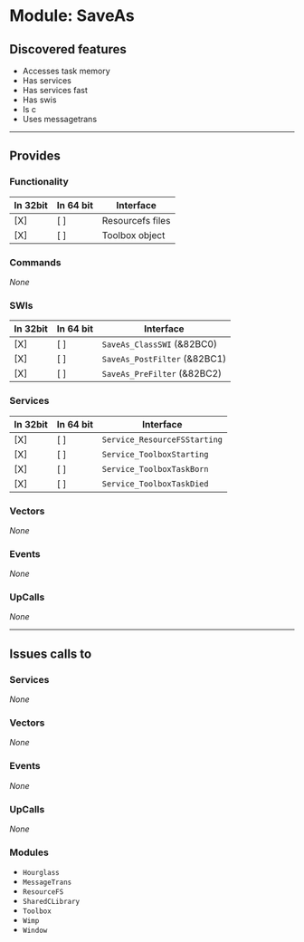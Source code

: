 # Module: SaveAs

## Discovered features


* Accesses task memory
* Has services
* Has services fast
* Has swis
* Is c
* Uses messagetrans

---

## Provides

### Functionality

| In 32bit | In 64 bit | Interface |
|----------|-----------|-----------|
| [X]      | [ ]       | Resourcefs files |
| [X]      | [ ]       | Toolbox object |

### Commands


*None*


### SWIs


| In 32bit | In 64 bit | Interface |
|----------|-----------|-----------|
| [X]      | [ ]       | `SaveAs_ClassSWI` (&82BC0) |
| [X]      | [ ]       | `SaveAs_PostFilter` (&82BC1) |
| [X]      | [ ]       | `SaveAs_PreFilter` (&82BC2) |


### Services


| In 32bit | In 64 bit | Interface |
|----------|-----------|-----------|
| [X]      | [ ]       | `Service_ResourceFSStarting` |
| [X]      | [ ]       | `Service_ToolboxStarting` |
| [X]      | [ ]       | `Service_ToolboxTaskBorn` |
| [X]      | [ ]       | `Service_ToolboxTaskDied` |


### Vectors


*None*


### Events


*None*


### UpCalls


*None*


---

## Issues calls to

### Services


*None*


### Vectors


*None*


### Events


*None*


### UpCalls


*None*


### Modules


* `Hourglass`
* `MessageTrans`
* `ResourceFS`
* `SharedCLibrary`
* `Toolbox`
* `Wimp`
* `Window`


